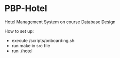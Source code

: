 # PBP-Hotel
Hotel Management System on course Database Design

How to set up:
* execute /scripts/onboarding.sh
* run make in src file
* run ./hotel
